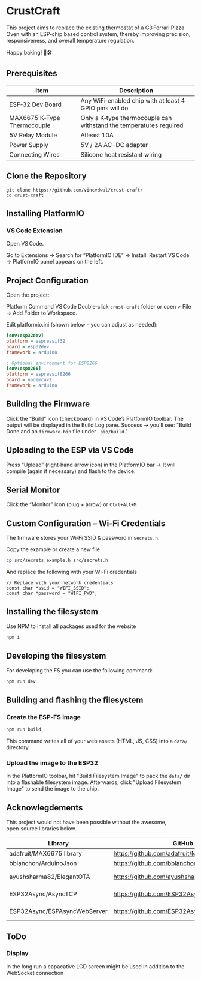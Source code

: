 # CrustCraft

This project aims to replace the existing thermostat of a G3 Ferrari Pizza Oven with an ESP‑chip based control system, thereby improving precision, responsiveness, and overall temperature regulation.

Happy baking! 🍕🛠️


## Prerequisites

| **Item**                      | **Description**                   |
|-------                        |-------                            |
| ESP‑32 Dev Board	            | Any WiFi‑enabled chip with at least 4 GPIO pins will do                      |
| MAX6675 K‑Type Thermocouple   | Only a K‑type thermocouple can withstand the temperatures required  |
| 5V Relay Module               | Atleast 10A                       |
| Power Supply	                | 5V / 2A AC-DC adapter             |
| Connecting Wires	            | Silicone heat resistant wiring    |


## Clone the Repository

```
git clone https://github.com/vincvdwal/crust-craft/
cd crust-craft
```

## Installing PlatformIO

### VS Code Extension

Open VS Code.

Go to Extensions → Search for “PlatformIO IDE” → Install.
Restart VS Code → PlatformIO panel appears on the left.

## Project Configuration

Open the project:

Platform	Command
VS Code	Double‑click `crust-craft` folder or open > File → Add Folder to Workspace.

Edit platformio.ini (shown below – you can adjust as needed):

```ini
[env:esp32dev]
platform = espressif32
board = esp32dev
framework = arduino

; Optional environment for ESP8266
[env:esp8266]
platform = espressif8266
board = nodemcuv2
framework = arduino
```

## Building the Firmware

Click the “Build” icon (checkboard) in VS Code’s PlatformIO toolbar.
The output will be displayed in the Build Log pane.
Success → you’ll see: "Build Done and an `firmware.bin` file under `.pio/build`."

## Uploading to the ESP via VS Code

Press “Upload” (right‑hand arrow icon) in the PlatformIO bar
→ It will compile (again if necessary) and flash to the device.

## Serial Monitor

Click the “Monitor” icon (plug + arrow) or `Ctrl+Alt+M`
 
## Custom Configuration – Wi‑Fi Credentials

The firmware stores your Wi‑Fi SSID & password in `secrets.h`.

Copy the example or create a new file

```bash
cp src/secrets.example.h src/secrets.h
```

And replace the following with your Wi-Fi credentials

```
// Replace with your network credentials
const char *ssid = "WIFI_SSID";
const char *password = "WIFI_PWD";
```

## Installing the filesystem

Use NPM to install all packages used for the website

```bash
npm i
```

## Developing the filesystem

For developing the FS you can use the following command:

```bash
npm run dev
```

## Building and flashing the filesystem

### Create the ESP‑FS image

```bash
npm run build
```

This command writes all of your web assets (HTML, JS, CSS) into a `data/` directory

### Upload the image to the ESP32

In the PlatformIO toolbar, hit "Build Filesystem Image" to pack the `data/` dir into a flashable filesystem image.
Afterwards, click "Upload Filesystem Image" to send the image to the chip.


## Acknowlegdements

This project would not have been possible without the awesome, open‑source libraries below.

|Library |	GitHub URL |	License|
|-------|-------|-------|
adafruit/MAX6675 library|	https://github.com/adafruit/MAX6675-library	 | BSD
bblanchon/ArduinoJson |	https://github.com/bblanchon/ArduinoJson	|MIT
ayushsharma82/ElegantOTA	| https://github.com/ayushsharma82/ElegantOTA |	AGPL-3.0
ESP32Async/AsyncTCP |	https://github.com/ESP32Async/AsyncTCP	| LGPL-3.0
ESP32Async/ESPAsyncWebServer	| https://github.com/ESP32Async/ESPAsyncWebServer |	LGPL-3.0

## ToDo

### Display

In the long run a capacative LCD screen might be used in addition to the WebSocket connection